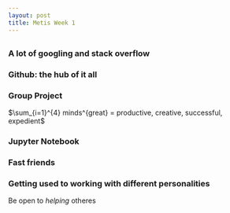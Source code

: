 ```yaml
---
layout: post
title: Metis Week 1
---
```

## 

### A lot of googling and stack overflow


### Github: the hub of it all


### Group Project

$\sum_{i=1}^{4} minds^{great} = productive, creative, successful, expedient$



### Jupyter Notebook




### Fast friends



### Getting used to working with different personalities  

Be open to *helping* otheres
